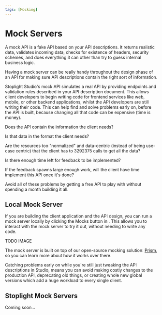```yaml
---
tags: [Mocking]
---
```


# Mock Servers

A mock API is a fake API based on your API descriptions. It  returns realistic data, validates incoming data, checks for  existence of headers, security schemes, and does everything it can other than try to guess internal business logic.

Having a mock server can be really handy throughout the design phase of an API for making sure API descriptions contain the right sort of information. 

Stoplight Studio's mock API simulates a real API by providing endpoints and validation rules described in your API description document. This allows client developers to begin writing code for frontend services like web, mobile, or other backend applications, whilst the API developers are still writing their code. This can help find and solve problems early on, before the API is built, because changing all that code can be expensive (time is money).

Does the API contain the information the client needs? 

Is that data in the format the client needs? 

Are the resources too "normalized" and data-centric (instead of being use-case centric) that the client has to 3292375 calls to get all the data? 

Is there enough time left for feedback to be implemented?

If the feedback spawns large enough work, will the client have time implement this API once it's done?

Avoid all of these problems by getting a free API to play with without spending a month building it all.

## Local Mock Server

If you are building the client application and the API design, you can run a mock server locally by clicking the Mocks button in . This allows you to interact with the mock server to try it out, without needing to write any code.

TODO IMAGE

The mock server is built on top of our open-source mocking solution: [Prism], so you can learn more about how it works over there.

Catching problems early on while you're still just tweaking the API descriptions in Studio, means you can avoid making costly changes to the production API, deprecating old things, or creating whole new global versions which add a huge workload to every single client.

## Stoplight Mock Servers

Coming soon...

[Prism]: https://stoplight.io/prism/